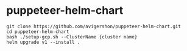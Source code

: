 # puppeteer-helm-chart

```
git clone https://github.com/avigershon/puppeteer-helm-chart.git
cd puppeteer-helm-chart
bash ./setup-gcp.sh --ClusterName {cluster name}
helm upgrade v1 --install .
```
